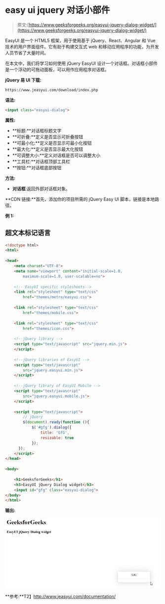 # easy ui jquery 对话小部件

> 原文:[https://www.geeksforgeeks.org/easyui-jquery-dialog-widget/](https://www.geeksforgeeks.org/easyui-jquery-dialog-widget/)

EasyUI 是一个 HTML5 框架，用于使用基于 jQuery、React、Angular 和 Vue 技术的用户界面组件。它有助于构建交互式 web 和移动应用程序的功能，为开发人员节省了大量时间。

在本文中，我们将学习如何使用 jQuery EasyUI 设计一个对话框。对话框小部件是一个浮动的可拖动面板，可以用作应用程序对话框。

**jQuery 易 UI 下载:**

```html
https://www.jeasyui.com/download/index.php
```

**语法:**

```html
<input class="easyui-dialog">
```

**属性:**

*   **标题:**对话框标题文字
*   **可折叠:**定义是否显示可折叠按钮
*   **可最小化:**定义是否显示可最小化按钮
*   **最大化:**定义是否显示最大化按钮
*   **可调整大小:**定义对话框是否可以调整大小
*   **工具栏:**对话框顶部工具栏
*   **按钮:**对话框底部按钮

**方法:**

*   **对话框**:返回外部对话框对象。

**CDN 链接:**首先，添加你的项目所需的 jQuery Easy UI 脚本，链接是本地路径。

**例 1:**

## 超文本标记语言

```html
<!doctype html> 
<html> 

<head> 
    <meta charset="UTF-8"> 
    <meta name="viewport" content="initial-scale=1.0, 
        maximum-scale=1.0, user-scalable=no"> 

    <!-- EasyUI specific stylesheets-->
    <link rel="stylesheet" type="text/css"
        href="themes/metro/easyui.css"> 

    <link rel="stylesheet" type="text/css"
        href="themes/mobile.css"> 

    <link rel="stylesheet" type="text/css"
        href="themes/icon.css"> 

    <!--jQuery library -->
    <script type="text/javascript" src="jquery.min.js"> 
    </script> 

    <!--jQuery libraries of EasyUI -->
    <script type="text/javascript"
        src="jquery.easyui.min.js"> 
    </script> 

    <!--jQuery library of EasyUI Mobile -->
    <script type="text/javascript"
        src="jquery.easyui.mobile.js"> 
    </script> 

    <script type="text/javascript">
        // jQuery
        $(document).ready(function (){ 
            $('#gfg').dialog({ 
                title: 'GfG',
                resizable: true
            }); 
      }); 
    </script> 
</head> 

<body>

    <h1>GeeksforGeeks</h1>
    <h3>EasyUI jQuery Dialog widget</h3>
    <input id="gfg" class="easyui-dialog">
</body>
</html>
```

**输出:**

![](img/12ad4f99e681360ae6bd5226d02cadff.png)

**参考:**T2】http://www.jeasyui.com/documentation/